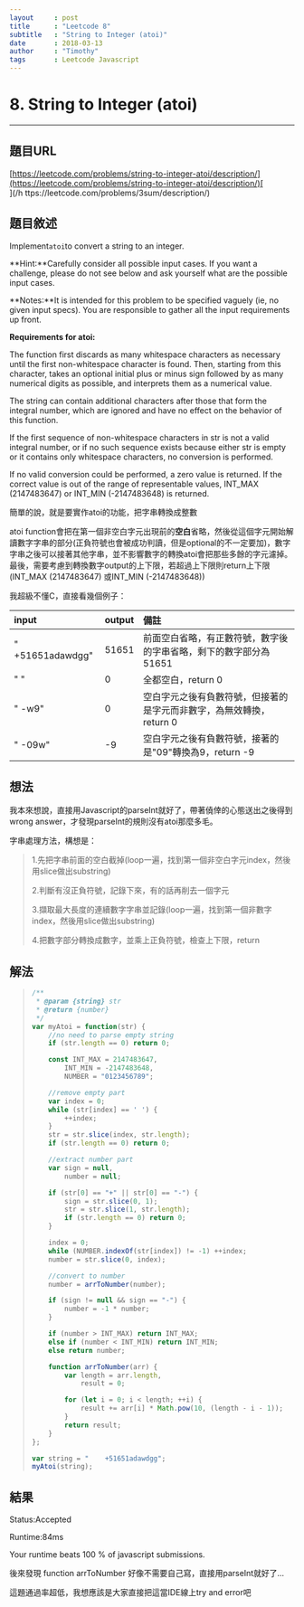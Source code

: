 ```yaml
---
layout     : post
title      : "Leetcode 8"
subtitle   : "String to Integer (atoi)"
date       : 2018-03-13
author     : "Timothy"
tags       : Leetcode Javascript
---
```

# 8. String to Integer \(atoi\)

---

## 題目URL

[https://leetcode.com/problems/string-to-integer-atoi/description/](https://leetcode.com/problems/string-to-integer-atoi/description/)[    
](/h ttps://leetcode.com/problems/3sum/description/)

## 題目敘述

Implement`atoi`to convert a string to an integer.

**Hint:**Carefully consider all possible input cases. If you want a challenge, please do not see below and ask yourself what are the possible input cases.

**Notes:**It is intended for this problem to be specified vaguely \(ie, no given input specs\). You are responsible to gather all the input requirements up front.

**Requirements for atoi:**

The function first discards as many whitespace characters as necessary until the first non-whitespace character is found. Then, starting from this character, takes an optional initial plus or minus sign followed by as many numerical digits as possible, and interprets them as a numerical value.

The string can contain additional characters after those that form the integral number, which are ignored and have no effect on the behavior of this function.

If the first sequence of non-whitespace characters in str is not a valid integral number, or if no such sequence exists because either str is empty or it contains only whitespace characters, no conversion is performed.

If no valid conversion could be performed, a zero value is returned. If the correct value is out of the range of representable values, INT\_MAX \(2147483647\) or INT\_MIN \(-2147483648\) is returned.

簡單的說，就是要實作atoi的功能，把字串轉換成整數

atoi function會把在第一個非空白字元出現前的**空白**省略，然後從這個字元開始解讀數字字串的部分\(正負符號也會被成功判讀，但是optional的不一定要加\)，數字字串之後可以接著其他字串，並不影響數字的轉換atoi會把那些多餘的字元濾掉。最後，需要考慮到轉換數字output的上下限，若超過上下限則return上下限\(INT\_MAX \(2147483647\) 或INT\_MIN \(-2147483648\)\)

我超級不懂C，直接看幾個例子：

| input | output | 備註 |
| :--- | :--- | :--- |
| "     +51651adawdgg" | 51651 | 前面空白省略，有正數符號，數字後的字串省略，剩下的數字部分為51651 |
| "             " | 0 | 全都空白，return 0 |
| "  -w9" | 0 | 空白字元之後有負數符號，但接著的是字元而非數字，為無效轉換，return 0 |
| "  -09w" | -9 | 空白字元之後有負數符號，接著的是"09"轉換為9，return -9 |

## 想法

我本來想說，直接用Javascript的parseInt就好了，帶著僥倖的心態送出之後得到wrong answer，才發現parseInt的規則沒有atoi那麼多毛。

字串處理方法，構想是：

> 1.先把字串前面的空白截掉\(loop一遍，找到第一個非空白字元index，然後用slice做出substring\)
>
> 2.判斷有沒正負符號，記錄下來，有的話再削去一個字元
>
> 3.擷取最大長度的連續數字字串並記錄\(loop一遍，找到第一個非數字index，然後用slice做出substring\)
>
> 4.把數字部分轉換成數字，並乘上正負符號，檢查上下限，return

## 解法

> ```js
> /**
>  * @param {string} str
>  * @return {number}
>  */
> var myAtoi = function(str) {
>     //no need to parse empty string
>     if (str.length == 0) return 0;
>
>     const INT_MAX = 2147483647,
>         INT_MIN = -2147483648,
>         NUMBER = "0123456789";
>
>     //remove empty part
>     var index = 0;
>     while (str[index] == ' ') {
>         ++index;
>     }
>     str = str.slice(index, str.length);
>     if (str.length == 0) return 0;
>
>     //extract number part
>     var sign = null,
>         number = null;
>
>     if (str[0] == "+" || str[0] == "-") {
>         sign = str.slice(0, 1);
>         str = str.slice(1, str.length);
>         if (str.length == 0) return 0;
>     }
>
>     index = 0;
>     while (NUMBER.indexOf(str[index]) != -1) ++index;
>     number = str.slice(0, index);
>
>     //convert to number
>     number = arrToNumber(number);
>
>     if (sign != null && sign == "-") {
>         number = -1 * number;
>     }
>
>     if (number > INT_MAX) return INT_MAX;
>     else if (number < INT_MIN) return INT_MIN;
>     else return number;
>
>     function arrToNumber(arr) {
>         var length = arr.length,
>             result = 0;
>
>         for (let i = 0; i < length; ++i) {
>             result += arr[i] * Math.pow(10, (length - i - 1));
>         }
>         return result;
>     }
> };
>
> var string = "    +51651adawdgg";
> myAtoi(string);
> ```

## 結果

Status:Accepted

Runtime:84ms

Your runtime beats 100 % of javascript submissions.



後來發現 function arrToNumber 好像不需要自己寫，直接用parseInt就好了...

這題通過率超低，我想應該是大家直接把這當IDE線上try and error吧

